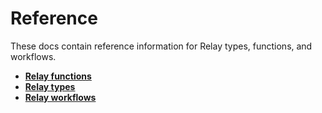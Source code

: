 # Reference

These docs contain reference information for Relay types, functions, and workflows.

-   **[Relay functions](reference/relay-functions.md)**  
-   **[Relay types](reference/relay-types.md)**
-   **[Relay workflows](reference/relay-workflows.md)**
